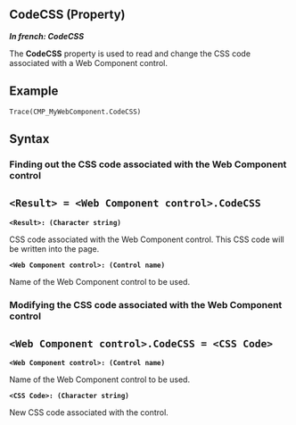 


## CodeCSS (Property)

***In french: CodeCSS***
	



<a name="XUse"></a>
<a name="Use"></a>
<a name="description"></a>
The **CodeCSS** property is used to read and change the CSS code associated with a Web Component control.
<a name="Example1"></a>
<a name="sample_code"></a>

## Example


```wl
Trace(CMP_MyWebComponent.CodeCSS)
```

<a name="XSYNTAX"></a>

## Syntax
<a name="SYNTAX1"></a>

### Finding out the CSS code associated with the Web Component control

`<Result> = <Web Component control>.CodeCSS`
---

**`<Result>: (Character string)`**

CSS code associated with the Web Component control. This CSS code will be written into the page. 

**`<Web Component control>: (Control name)`**

Name of the Web Component control to be used. 


<a name="SYNTAX2"></a>

### Modifying the CSS code associated with the Web Component control

`<Web Component control>.CodeCSS = <CSS Code>`
---

**`<Web Component control>: (Control name)`**

Name of the Web Component control to be used. 

**`<CSS Code>: (Character string)`**

New CSS code associated with the control. 




